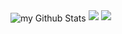 <img align="center" src="https://github-readme-stats.vercel.app/api?username=SteveBloX&include_all_commits=true&count_private=true&show_icons=true&line_height=20&title_color=000000&icon_color=1124BB&text_color=000000&bg_color=0,45ff64,47b9ff" alt="my Github Stats"/>

<img src="https://github-readme-stats.vercel.app/api/top-langs/?username=SteveBloX&exclude_repo=SteveBloX,steveblox.github.io" />

<img src="https://dcbadge.vercel.app/api/shield/728694205718855832" />

